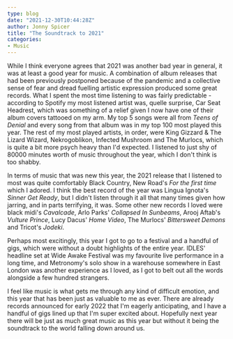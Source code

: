 ```yaml
---
type: blog
date: "2021-12-30T10:44:28Z"
author: Jonny Spicer
title: "The Soundtrack to 2021"
categories:
- Music
---
```

While I think everyone agrees that 2021 was another bad year in general, it was at least a good year for music. A combination of album releases that had been previously postponed because of the
pandemic and a collective sense of fear and dread fuelling artistic expression produced some great records. What I spent the most time listening to was fairly predictable - according to Spotify
my most listened artist was, quelle surprise, Car Seat Headrest, which was something of a relief given I now have one of their album covers tattooed on my arm. My top 5 songs were all from
*Teens of Denial* and every song from that album was in my top 100 most played this year. The rest of my most played artists, in order, were King Gizzard & The Lizard Wizard, Nekrogoblikon,
Infected Mushroom and The Murlocs, which is quite a bit more psych heavy than I'd expected. I listened to just shy of 80000 minutes worth of music throughout the year, which I don't think is too
shabby.

In terms of music that was new this year, the 2021 release that I listened to most was quite comfortably Black Country, New Road's *For the first time* which I adored. I think the best record of
the year was Lingua Ignota's *Sinner Get Ready*, but I didn't listen through it all that many times given how jarring, and in parts terrifying, it was. Some other new records I loved were
black midi's *Cavalcade*, Arlo Parks' *Collapsed In Sunbeams*, Arooj Aftab's *Vulture Prince*, Lucy Dacus' *Home Video*, The Murlocs' *Bittersweet Demons* and Tricot's *Jodeki*.

Perhaps most excitingly, this year I got to go to a festival and a handful of gigs, which were without a doubt highlights of the entire year. IDLES' headline set at Wide Awake Festival was my
favourite live performance in a long time, and Metronomy's solo show in a warehouse somewhere in East London was another experience as I loved, as I got to belt out all the words alongside a few
hundred strangers.

I feel like music is what gets me through any kind of difficult emotion, and this year that has been just as valuable to me as ever. There are already records announced for early 2022 that I'm
eagerly anticipating, and I have a handful of gigs lined up that I'm super excited about. Hopefully next year there will be just as much great music as this year but without it being the
soundtrack to the world falling down around us.

